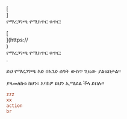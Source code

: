 [<br host>]<br action>የማረጋገጫ የሚስጥር ቁጥር:<br code>

[<br host>](https://<br host>)<br action>የማረጋገጫ የሚስጥር ቁጥር:<br code>.

ይህ የማረጋገጫ ኮድ በአንድ ሰዓት ውስጥ ጊዜው ያልፍበታል።

ያላመለከቱ ከሆነ፣ እባክዎ ይህን ኢሜይል ችላ ይበሉ።

```ini
zzz
xx
action
br
```